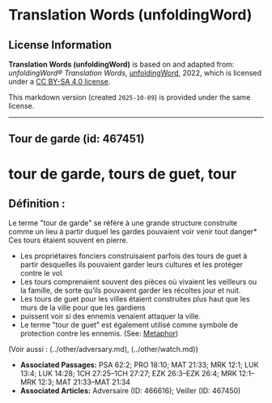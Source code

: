 # Translation Words (unfoldingWord)

## License Information

**Translation Words (unfoldingWord)** is based on and adapted from: _unfoldingWord® Translation Words_, [unfoldingWord](https://unfoldingword.org/utw), 2022, which is licensed under a [CC BY-SA 4.0 license](https://creativecommons.org/licenses/by-sa/4.0/legalcode.en).

This markdown version (created `2025-10-09`) is provided under the same license.



--------------------------------

## Tour de garde (id: 467451)

tour de garde, tours de guet, tour
==================================

Définition :
------------

Le terme "tour de garde" se réfère à une grande structure construite comme un lieu à partir duquel les gardes pouvaient voir venir tout danger\* Ces tours étaient souvent en pierre.

* Les propriétaires fonciers construisaient parfois des tours de guet à partir desquelles ils pouvaient garder leurs cultures et les protéger contre le vol.
* Les tours comprenaient souvent des pièces où vivaient les veilleurs ou la famille, de sorte qu’ils pouvaient garder les récoltes jour et nuit.
* Les tours de guet pour les villes étaient construites plus haut que les murs de la ville pour que les gardiens
* puissent voir si des ennemis venaient attaquer la ville.
* Le terme "tour de guet" est également utilisé comme symbole de protection contre les ennemis. (See: [Metaphor](rc://en/ta/man/translate/figs-metaphor))

(Voir aussi : (../other/adversary.md), (../other/watch.md))

* **Associated Passages:** PSA 62:2; PRO 18:10; MAT 21:33; MRK 12:1; LUK 13:4; LUK 14:28; 1CH 27:25–1CH 27:27; EZK 26:3–EZK 26:4; MRK 12:1–MRK 12:3; MAT 21:33–MAT 21:34
* **Associated Articles:** Adversaire (ID: 466616); Veiller (ID: 467450)

